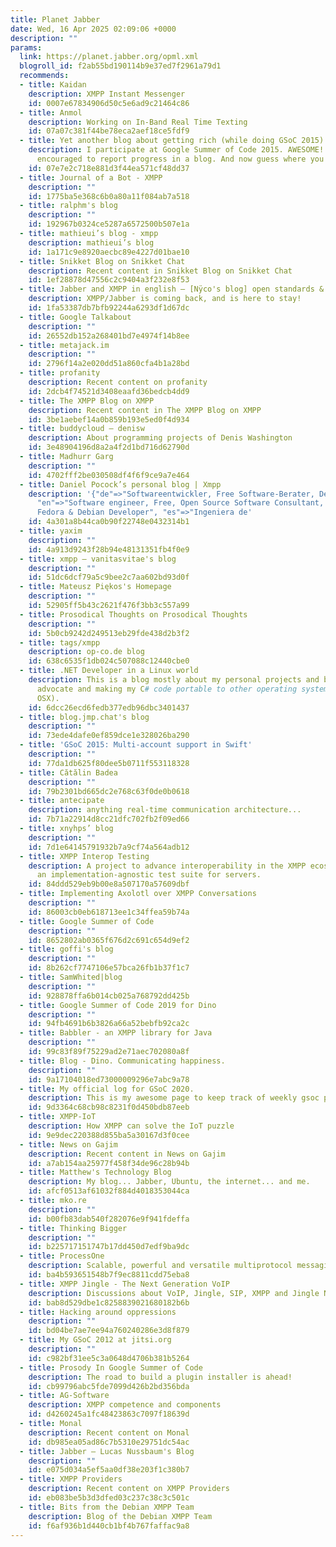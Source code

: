 ```yaml
---
title: Planet Jabber
date: Wed, 16 Apr 2025 02:09:06 +0000
description: ""
params:
  link: https://planet.jabber.org/opml.xml
  blogroll_id: f2ab55bd190114b9e37ed7f2961a79d1
  recommends:
  - title: Kaidan
    description: XMPP Instant Messenger
    id: 0007e67834906d50c5e6ad9c21464c86
  - title: Anmol
    description: Working on In-Band Real Time Texting
    id: 07a07c381f44be78eca2aef18ce5fdf9
  - title: Yet another blog about getting rich (while doing GSoC 2015)
    description: I participate at Google Summer of Code 2015. AWESOME! Students are
      encouraged to report progress in a blog. And now guess where you are.
    id: 07e7e2c718e881d3f44ea571cf48dd37
  - title: Journal of a Bot - XMPP
    description: ""
    id: 1775ba5e368c6b0a80a11f084ab7a518
  - title: ralphm's blog
    description: ""
    id: 192967b0324ce5287a6572500b507e1a
  - title: mathieui’s blog - xmpp
    description: mathieui’s blog
    id: 1a171c9e8920aecbc89e4227d01bae10
  - title: Snikket Blog on Snikket Chat
    description: Recent content in Snikket Blog on Snikket Chat
    id: 1ef28878d47556c2c9404a3f232e8f53
  - title: Jabber and XMPP in english – [Nÿco's blog] open standards & free/libre/opensource
    description: XMPP/Jabber is coming back, and is here to stay!
    id: 1fa53387db7bfb92244a6293df1d67dc
  - title: Google Talkabout
    description: ""
    id: 26552db152a268401bd7e4974f14b8ee
  - title: metajack.im
    description: ""
    id: 2796f14a2e020dd51a860cfa4b1a28bd
  - title: profanity
    description: Recent content on profanity
    id: 2dcb4f74521d3408eaafd36bedcb4dd9
  - title: The XMPP Blog on XMPP
    description: Recent content in The XMPP Blog on XMPP
    id: 3be1aebef14a0b859b193e5ed0f4d934
  - title: buddycloud – denisw
    description: About programming projects of Denis Washington
    id: 3e48904196d8a2a4f2d1bd716d62790d
  - title: Madhurr Garg
    description: ""
    id: 4702fff2be030508df4f6f9ce9a7e464
  - title: Daniel Pocock’s personal blog | Xmpp
    description: '{"de"=>"Softwareentwickler, Free Software-Berater, Debian-Entwickler",
      "en"=>"Software engineer, Free, Open Source Software Consultant, Innovator,
      Fedora & Debian Developer", "es"=>"Ingeniera de'
    id: 4a301a8b44ca0b90f22748e0432314b1
  - title: yaxim
    description: ""
    id: 4a913d9243f28b94e48131351fb4f0e9
  - title: xmpp – vanitasvitae's blog
    description: ""
    id: 51dc6dcf79a5c9bee2c7aa602bd93d0f
  - title: Mateusz Piękos's Homepage
    description: ""
    id: 52905ff5b43c2621f476f3bb3c557a99
  - title: Prosodical Thoughts on Prosodical Thoughts
    description: ""
    id: 5b0cb9242d249513eb29fde438d2b3f2
  - title: tags/xmpp
    description: op-co.de blog
    id: 638c6535f1db024c507088c12440cbe0
  - title: .NET Developer in a Linux world
    description: This is a blog mostly about my personal projects and being a C#/.NET
      advocate and making my C# code portable to other operating systems (Linux &
      OSX).
    id: 6dcc26ecd6fedb377edb96dbc3401437
  - title: blog.jmp.chat's blog
    description: ""
    id: 73ede4dafe0ef859dce1e328026ba290
  - title: 'GSoC 2015: Multi-account support in Swift'
    description: ""
    id: 77da1db625f80dee5b0711f553118328
  - title: Cătălin Badea
    description: ""
    id: 79b2301bd665dc2e768c63f0de0b0618
  - title: antecipate
    description: anything real-time communication architecture...
    id: 7b71a22914d8cc21dfc702fb2f09ed66
  - title: xnyhps’ blog
    description: ""
    id: 7d1e64145791932b7a9cf74a564adb12
  - title: XMPP Interop Testing
    description: A project to advance interoperability in the XMPP ecosystem by  creating
      an implementation-agnostic test suite for servers.
    id: 84ddd529eb9b00e8a507170a57609dbf
  - title: Implementing Axolotl over XMPP Conversations
    description: ""
    id: 86003cb0eb618713ee1c34ffea59b74a
  - title: Google Summer of Code
    description: ""
    id: 8652802ab0365f676d2c691c654d9ef2
  - title: goffi's blog
    description: ""
    id: 8b262cf7747106e57bca26fb1b37f1c7
  - title: SamWhited|blog
    description: ""
    id: 928878ffa6b014cb025a768792dd425b
  - title: Google Summer of Code 2019 for Dino
    description: ""
    id: 94fb4691b6b3826a66a52bebfb92ca2c
  - title: Babbler - an XMPP library for Java
    description: ""
    id: 99c83f89f75229ad2e71aec702080a8f
  - title: Blog - Dino. Communicating happiness.
    description: ""
    id: 9a17104018ed73000009296e7abc9a78
  - title: My official log for GSoC 2020.
    description: This is my awesome page to keep track of weekly gsoc progress.
    id: 9d3364c68cb98c8231f0d450bdb87eeb
  - title: XMPP-IoT
    description: How XMPP can solve the IoT puzzle
    id: 9e9dec220388d855ba5a30167d3f0cee
  - title: News on Gajim
    description: Recent content in News on Gajim
    id: a7ab154aa25977f458f34de96c28b94b
  - title: Matthew's Technology Blog
    description: My blog... Jabber, Ubuntu, the internet... and me.
    id: afcf0513af61032f884d4018353044ca
  - title: mko.re
    description: ""
    id: b00fb83dab540f282076e9f941fdeffa
  - title: Thinking Bigger
    description: ""
    id: b225717151747b17dd450d7edf9ba9dc
  - title: ProcessOne
    description: Scalable, powerful and versatile multiprotocol messaging platforms
    id: ba4b593651548b7f9ec8811cdd75eba8
  - title: XMPP Jingle - The Next Generation VoIP
    description: Discussions about VoIP, Jingle, SIP, XMPP and Jingle Nodes
    id: bab8d529dbe1c8258839021680182b6b
  - title: Hacking around oppressions
    description: ""
    id: bd04be7ae7ee94a760240286e3d8f879
  - title: My GSoC 2012 at jitsi.org
    description: ""
    id: c982bf31ee5c3a0648d4706b381b5264
  - title: Prosody In Google Summer of Code
    description: The road to build a plugin installer is ahead!
    id: cb99796abc5fde7099d426b2bd356bda
  - title: AG-Software
    description: XMPP competence and components
    id: d4260245a1fc48423863c7097f18639d
  - title: Monal
    description: Recent content on Monal
    id: db985ea05ad86c7b5310e29751dc54ac
  - title: Jabber – Lucas Nussbaum's Blog
    description: ""
    id: e075d034a5ef5aa0df38e203f1c380b7
  - title: XMPP Providers
    description: Recent content on XMPP Providers
    id: eb083be5b3d3dfed03c237c38c3c501c
  - title: Bits from the Debian XMPP Team
    description: Blog of the Debian XMPP Team
    id: f6af936b1d440cb1bf4b767faffac9a8
---
```


